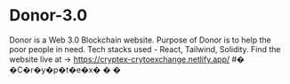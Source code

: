 # Donor-3.0
Donor is a Web 3.0 Blockchain website.
Purpose of Donor is to help the poor people in need.
Tech stacks used - React, Tailwind, Solidity.
Find the website live at -> https://cryptex-crytoexchange.netlify.app/
#� �C�r�y�p�t�e�x�
�
�
